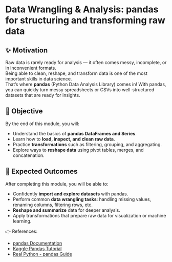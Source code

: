 # Data Wrangling & Analysis: pandas for structuring and transforming raw data

## ✨ Motivation
Raw data is rarely ready for analysis — it often comes messy, incomplete, or in inconvenient formats.  
Being able to clean, reshape, and transform data is one of the most important skills in data science.  
That’s where **pandas** (Python Data Analysis Library) comes in! With pandas, you can quickly turn messy spreadsheets or CSVs into well-structured datasets that are ready for insights.

## 🎯 Objective
By the end of this module, you will:
- Understand the basics of **pandas DataFrames and Series**.
- Learn how to **load, inspect, and clean raw data**.
- Practice **transformations** such as filtering, grouping, and aggregating.
- Explore ways to **reshape data** using pivot tables, merges, and concatenation.

## 📌 Expected Outcomes
After completing this module, you will be able to:
- Confidently **import and explore datasets** with pandas.
- Perform common **data wrangling tasks**: handling missing values, renaming columns, filtering rows, etc.
- **Reshape and summarize** data for deeper analysis.
- Apply transformations that prepare raw data for visualization or machine learning.  

👉 References:
- [pandas Documentation](https://pandas.pydata.org/docs/)
- [Kaggle Pandas Tutorial](https://www.kaggle.com/learn/pandas)
- [Real Python - pandas Guide](https://realpython.com/pandas-python-explore-dataset/)
